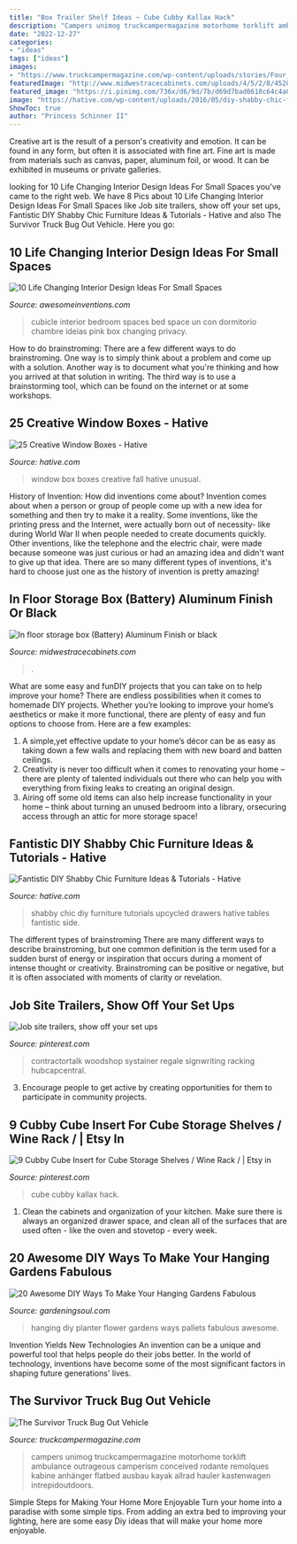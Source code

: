 ```yaml
---
title: "Box Trailer Shelf Ideas ~ Cube Cubby Kallax Hack"
description: "Campers unimog truckcampermagazine motorhome torklift ambulance outrageous camperism conceived rodante remolques kabine anhänger flatbed ausbau kayak allrad hauler kastenwagen intrepidoutdoors"
date: "2022-12-27"
categories:
- "ideas"
tags: ["ideas"]
images:
- "https://www.truckcampermagazine.com/wp-content/uploads/stories/Four_Wheel_Camper/Survivor-Truck-camper-interior.jpg"
featuredImage: "http://www.midwestracecabinets.com/uploads/4/5/2/8/45287899/s583399089910897353_p205_i15_w2560.jpeg"
featured_image: "https://i.pinimg.com/736x/d6/9d/7b/d69d7bad0610c64c4a09a95ac9efee18.jpg"
image: "https://hative.com/wp-content/uploads/2016/05/diy-shabby-chic-furniture/31-32-diy-shabby-chic-furniture-ideas-tutorials.jpg"
ShowToc: true
author: "Princess Schinner II"
---
```



Creative art is the result of a person's creativity and emotion. It can be found in any form, but often it is associated with fine art. Fine art is made from materials such as canvas, paper, aluminum foil, or wood. It can be exhibited in museums or private galleries.

	

		
looking for 10 Life Changing Interior Design Ideas For Small Spaces you've came to the right web. We have 8 Pics about 10 Life Changing Interior Design Ideas For Small Spaces like Job site trailers, show off your set ups, Fantistic DIY Shabby Chic Furniture Ideas &amp; Tutorials - Hative and also The Survivor Truck Bug Out Vehicle. Here you go:
		
    
## 10 Life Changing Interior Design Ideas For Small Spaces

<img loading=lazy src="http://www.awesomeinventions.com/wp-content/uploads/2014/12/small-cubicle-room.jpg" onerror="this.onerror=null;this.src='https://tse1.mm.bing.net/th?id=OIP.L43zraIPZ1cwqzqW3cMhCgHaLa&amp;pid=15.1';" alt="10 Life Changing Interior Design Ideas For Small Spaces">

_Source: awesomeinventions.com_

>cubicle interior bedroom spaces bed space un con dormitorio chambre ideias pink box changing privacy. 

	

How to do brainstroming:
There are a few different ways to do brainstroming. One way is to simply think about a problem and come up with a solution. Another way is to document what you're thinking and how you arrived at that solution in writing. The third way is to use a brainstorming tool, which can be found on the internet or at some workshops.

    
## 25 Creative Window Boxes - Hative

<img loading=lazy src="https://hative.com/wp-content/uploads/2016/04/window-box/15-window-box-ideas.jpg" onerror="this.onerror=null;this.src='https://tse4.mm.bing.net/th?id=OIP.nEBmpt4AltTKB8MxttswQQHaKM&amp;pid=15.1';" alt="25 Creative Window Boxes - Hative">

_Source: hative.com_

>window box boxes creative fall hative unusual. 

	

History of Invention: How did inventions come about?
Invention comes about when a person or group of people come up with a new idea for something and then try to make it a reality. Some inventions, like the printing press and the Internet, were actually born out of necessity- like during World War II when people needed to create documents quickly. Other inventions, like the telephone and the electric chair, were made because someone was just curious or had an amazing idea and didn't want to give up that idea. There are so many different types of inventions, it's hard to choose just one as the history of invention is pretty amazing!

    
## In Floor Storage Box (Battery) Aluminum Finish Or Black

<img loading=lazy src="http://www.midwestracecabinets.com/uploads/4/5/2/8/45287899/s583399089910897353_p205_i15_w2560.jpeg" onerror="this.onerror=null;this.src='https://tse3.mm.bing.net/th?id=OIP.ag9SAChuRxtobtH_IFS9xgHaEK&amp;pid=15.1';" alt="In floor storage box (Battery) Aluminum Finish or black">

_Source: midwestracecabinets.com_

>. 

	

What are some easy and funDIY projects that you can take on to help improve your home?
There are endless possibilities when it comes to homemade DIY projects. Whether you’re looking to improve your home’s aesthetics or make it more functional, there are plenty of easy and fun options to choose from. Here are a few examples: 
1. A simple,yet effective update to your home’s décor can be as easy as taking down a few walls and replacing them with new board and batten ceilings. 
2. Creativity is never too difficult when it comes to renovating your home – there are plenty of talented individuals out there who can help you with everything from fixing leaks to creating an original design. 
3. Airing off some old items can also help increase functionality in your home – think about turning an unused bedroom into a library, orsecuring access through an attic for more storage space!

    
## Fantistic DIY Shabby Chic Furniture Ideas &amp; Tutorials - Hative

<img loading=lazy src="https://hative.com/wp-content/uploads/2016/05/diy-shabby-chic-furniture/31-32-diy-shabby-chic-furniture-ideas-tutorials.jpg" onerror="this.onerror=null;this.src='https://tse4.mm.bing.net/th?id=OIP.SvEdJujba9MzzvZUzPNBwQHaQG&amp;pid=15.1';" alt="Fantistic DIY Shabby Chic Furniture Ideas &amp; Tutorials - Hative">

_Source: hative.com_

>shabby chic diy furniture tutorials upcycled drawers hative tables fantistic side. 

	

The different types of brainstroming
There are many different ways to describe brainstroming, but one common definition is the term used for a sudden burst of energy or inspiration that occurs during a moment of intense thought or creativity. Brainstroming can be positive or negative, but it is often associated with moments of clarity or revelation.

    
## Job Site Trailers, Show Off Your Set Ups

<img loading=lazy src="https://i.pinimg.com/736x/5e/72/75/5e7275c3c478f5692f59f863f4e86d75.jpg" onerror="this.onerror=null;this.src='https://tse2.mm.bing.net/th?id=OIP.VC6LAdFRyHWYlYbisfF5GAAAAA&amp;pid=15.1';" alt="Job site trailers, show off your set ups">

_Source: pinterest.com_

>contractortalk woodshop systainer regale signwriting racking hubcapcentral. 

	

3. Encourage people to get active by creating opportunities for them to participate in community projects. 

    
## 9 Cubby Cube Insert For Cube Storage Shelves / Wine Rack / | Etsy In

<img loading=lazy src="https://i.pinimg.com/736x/d6/9d/7b/d69d7bad0610c64c4a09a95ac9efee18.jpg" onerror="this.onerror=null;this.src='https://tse4.mm.bing.net/th?id=OIP.8fpBXxkhbajnpVc320MV1AHaHa&amp;pid=15.1';" alt="9 Cubby Cube Insert for Cube Storage Shelves / Wine Rack / | Etsy in">

_Source: pinterest.com_

>cube cubby kallax hack. 

	

1. Clean the cabinets and organization of your kitchen. Make sure there is always an organized drawer space, and clean all of the surfaces that are used often - like the oven and stovetop - every week.

    
## 20 Awesome DIY Ways To Make Your Hanging Gardens Fabulous

<img loading=lazy src="http://gardeningsoul.com/wp-content/uploads/2017/11/9-31.jpg" onerror="this.onerror=null;this.src='https://tse2.mm.bing.net/th?id=OIP.vS1USSWe7Tzct_m_kVfWFQHaLG&amp;pid=15.1';" alt="20 Awesome DIY Ways To Make Your Hanging Gardens Fabulous">

_Source: gardeningsoul.com_

>hanging diy planter flower gardens ways pallets fabulous awesome. 

	

Invention Yields New Technologies
An invention can be a unique and powerful tool that helps people do their jobs better. In the world of technology, inventions have become some of the most significant factors in shaping future generations' lives.

    
## The Survivor Truck Bug Out Vehicle

<img loading=lazy src="https://www.truckcampermagazine.com/wp-content/uploads/stories/Four_Wheel_Camper/Survivor-Truck-camper-interior.jpg" onerror="this.onerror=null;this.src='https://tse4.mm.bing.net/th?id=OIP.mv_2uzbVYOPgPhRXIimXQAHaLF&amp;pid=15.1';" alt="The Survivor Truck Bug Out Vehicle">

_Source: truckcampermagazine.com_

>campers unimog truckcampermagazine motorhome torklift ambulance outrageous camperism conceived rodante remolques kabine anhänger flatbed ausbau kayak allrad hauler kastenwagen intrepidoutdoors. 

	

Simple Steps for Making Your Home More Enjoyable
Turn your home into a paradise with some simple tips. From adding an extra bed to improving your lighting, here are some easy Diy ideas that will make your home more enjoyable.

